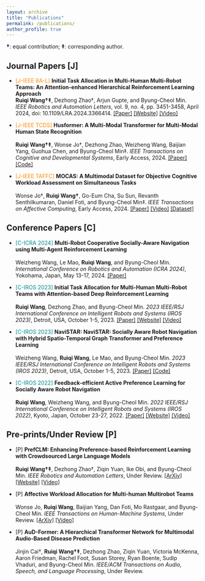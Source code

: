 ```yaml
---
layout: archive
title: "Publications"
permalink: /publications/
author_profile: true
---
```


**†**: equal contribution; **‡**: corresponding author.  

## Journal Papers [J]

<ul>
  <li><span style="color: DarkOrange;">[J-IEEE RA-L]</span> <strong>Initial Task Allocation in Multi-Human Multi-Robot Teams: An Attention-enhanced Hierarchical Reinforcement Learning Approach</strong><br>  
  <strong>Ruiqi Wang†‡</strong>, Dezhong Zhao†, Arjun Gupte, and Byung-Cheol Min.<br>  
  <em>IEEE Robotics and Automation Letters</em>, vol. 9, no. 4, pp. 3451-3458, April 2024, doi: 10.1109/LRA.2024.3366414.  
  <a href="https://ieeexplore.ieee.org/abstract/document/10436714" target="_blank">[Paper]</a> <a href="https://sites.google.com/view/ita-aehrl" target="_blank">[Website]</a> <a href="https://www.youtube.com/watch?v=wMXLYCuktRk" target="_blank">[Video]</a>
  </li>
</ul>

<ul>
  <li><span style="color: DarkOrange;">[J-IEEE TCDS]</span> <strong>Husformer: A Multi-Modal Transformer for Multi-Modal Human State Recognition</strong><br><br>  
  <strong>Ruiqi Wang†‡</strong>, Wonse Jo†, Dezhong Zhao, Weizheng Wang, Baijian Yang, Guohua Chen, and Byung-Cheol Min‡.  
  <em>IEEE Transactions on Cognitive and Developmental Systems</em>, Early Access, 2024.  
  <a href="https://ieeexplore.ieee.org/document/10413204" target="_blank">[Paper]</a> <a href="https://github.com/SMARTlab-Purdue/Husformer" target="_blank">[Code]</a>
  </li>
</ul>

<ul>
  <li><span style="color: DarkOrange;">[J-IEEE TAFFC]</span> <strong>MOCAS: A Multimodal Dataset for Objective Cognitive Workload Assessment on Simultaneous Tasks</strong><br><br>  
  Wonse Jo†, <strong>Ruiqi Wang†</strong>, Go-Eum Cha, Su Sun, Revanth Senthilkumaran, Daniel Foti, and Byung-Cheol Min‡.  
  <em>IEEE Transactions on Affective Computing</em>, Early Access, 2024.  
  <a href="https://arxiv.org/pdf/2210.03065" target="_blank">[Paper]</a> <a href="https://www.youtube.com/watch?v=BxVVj7R9b70&feature=youtu.be" target="_blank">[Video]</a> <a href="https://zenodo.org/records/10396672" target="_blank">[Dataset]</a>
  </li>
</ul>

## Conference Papers [C]

<ul>
  <li><span style="color: DarkCyan;">[C-ICRA 2024]</span> <strong>Multi-Robot Cooperative Socially-Aware Navigation using Multi-Agent Reinforcement Learning</strong><br><br> 
  Weizheng Wang, Le Mao, <strong>Ruiqi Wang</strong>, and Byung-Cheol Min.  
  <em>International Conference on Robotics and Automation (ICRA 2024)</em>, Yokohama, Japan, May 13-17, 2024.  
  <a href="https://arxiv.org/abs/2309.15234" target="_blank">[Paper]</a>
  </li>
</ul>

<ul>
  <li><span style="color: DarkCyan;">[C-IROS 2023]</span> <strong>Initial Task Allocation for Multi-Human Multi-Robot Teams with Attention-based Deep Reinforcement Learning</strong><br><br>  
  <strong>Ruiqi Wang</strong>, Dezhong Zhao, and Byung-Cheol Min.  
  <em>2023 IEEE/RSJ International Conference on Intelligent Robots and Systems (IROS 2023)</em>, Detroit, USA, October 1-5, 2023.  
  <a href="https://arxiv.org/pdf/2303.02486" target="_blank">[Paper]</a> <a href="https://sites.google.com/view/ITA-AtRL" target="_blank">[Website]</a> <a href="https://www.youtube.com/watch?v=P_3nURWuSnk" target="_blank">[Video]</a>
  </li>
</ul>

<ul>
  <li><span style="color: DarkCyan;">[C-IROS 2023]</span> <strong>NaviSTAR: NaviSTAR: Socially Aware Robot Navigation with Hybrid Spatio-Temporal Graph Transformer and Preference Learning</strong><br><br>  
  Weizheng Wang, <strong>Ruiqi Wang</strong>, Le Mao, and Byung-Cheol Min.  
  <em>2023 IEEE/RSJ International Conference on Intelligent Robots and Systems (IROS 2023)</em>, Detroit, USA, October 1-5, 2023.  
  <a href="https://arxiv.org/pdf/2304.05979" target="_blank">[Paper]</a> <a href="https://github.com/SMARTlab-Purdue/SAN-NaviSTAR" target="_blank">[Code]</a>
  </li>
</ul>

<ul>
  <li><span style="color: DarkCyan;">[C-IROS 2022]</span> <strong>Feedback-efficient Active Preference Learning for Socially Aware Robot Navigation</strong><br><br>  
  <strong>Ruiqi Wang</strong>, Weizheng Wang, and Byung-Cheol Min.  
  <em>2022 IEEE/RSJ International Conference on Intelligent Robots and Systems (IROS 2022)</em>, Kyoto, Japan, October 23-27, 2022.  
  <a href="https://arxiv.org/abs/2109.02823" target="_blank">[Paper]</a> <a href="https://sites.google.com/view/san-fapl" target="_blank">[Website]</a> <a href="https://www.youtube.com/watch?v=ZVb5ZEzDKhM&feature=youtu.be" target="_blank">[Video]</a>
  </li>
</ul>

## Pre-prints/Under Review [P]

<ul>
  <li><span style="color: DarkPurple;">[P]</span> <strong>PrefCLM: Enhancing Preference-based Reinforcement Learning with Crowdsourced Large Language Models</strong><br><br>  
  <strong>Ruiqi Wang†‡</strong>, Dezhong Zhao†, Ziqin Yuan, Ike Obi, and Byung-Cheol Min.  
  <em>IEEE Robotics and Automation Letters</em>, Under Review.  
  <a href="https://arxiv.org/abs/2407.08213" target="_blank">[ArXiv]</a> <a href="https://prefclm.github.io/" target="_blank">[Website]</a> <a href="https://www.youtube.com/watch?v=0vyekC2fqrY" target="_blank">[Video]</a>
  </li>
</ul>

<ul>
  <li><span style="color: DarkPurple;">[P]</span> <strong>Affective Workload Allocation for Multi-human Multirobot Teams</strong><br><br>  
  Wonse Jo, <strong>Ruiqi Wang</strong>, Baijian Yang, Dan Foti, Mo Rastgaar, and Byung-Cheol Min.  
  <em>IEEE Transactions on Human-Machine Systems</em>, Under Review.  
  <a href="https://arxiv.org/pdf/2303.10465" target="_blank">[ArXiv]</a> <a href="https://www.youtube.com/watch?v=qrmAQqfdLZk" target="_blank">[Video]</a>
  </li>
</ul>

<ul>
  <li><span style="color: DarkPurple;">[P]</span> <strong>AuD-Former: A Hierarchical Transformer Network for Multimodal Audio-Based Disease Prediction</strong><br><br>  
  Jinjin Cai†, <strong>Ruiqi Wang†‡</strong>, Dezhong Zhao, Ziqin Yuan, Victoria McKenna, Aaron Friedman, Rachel Foot, Susan Storey, Ryan Boente, Sudip Vhaduri, and Byung-Cheol Min.  
  <em>IEEE/ACM Transactions on Audio, Speech, and Language Processing</em>, Under Review.
  </li>
</ul>







